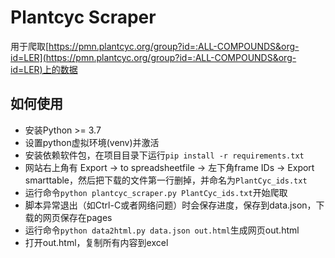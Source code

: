 # Plantcyc Scraper
用于爬取[https://pmn.plantcyc.org/group?id=:ALL-COMPOUNDS&org-id=LER](https://pmn.plantcyc.org/group?id=:ALL-COMPOUNDS&org-id=LER)上的数据

## 如何使用
* 安装Python >= 3.7
* 设置python虚拟环境(venv)并激活
* 安装依赖软件包，在项目目录下运行`pip install -r requirements.txt`
* 网站右上角有 Export -> to spreadsheetfile -> 左下角frame IDs -> Export smarttable，然后把下载的文件第一行删掉，并命名为`PlantCyc_ids.txt`
* 运行命令`python plantcyc_scraper.py PlantCyc_ids.txt`开始爬取
* 脚本异常退出（如Ctrl-C或者网络问题）时会保存进度，保存到data.json，下载的网页保存在pages
* 运行命令`python data2html.py data.json out.html`生成网页out.html
* 打开out.html，复制所有内容到excel

